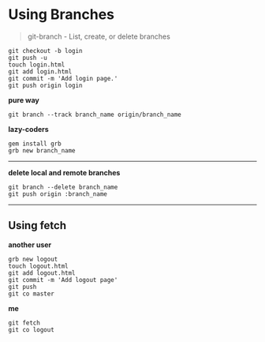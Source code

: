 # Using Branches

<blockquote>
git-branch - List, create, or delete branches
</blockquote>

```git
git checkout -b login
git push -u
touch login.html
git add login.html
git commit -m 'Add login page.'
git push origin login
```

**pure way**
```git
git branch --track branch_name origin/branch_name
```

**lazy-coders**
```git
gem install grb
grb new branch_name
```

----
**delete local and remote branches**
```git
git branch --delete branch_name
git push origin :branch_name
```

----
Using fetch
-----------

**another user**
```git
grb new logout
touch logout.html
git add logout.html
git commit -m 'Add logout page'
git push
git co master
```

**me**
```git
git fetch
git co logout
```
